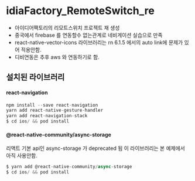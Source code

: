 # idiaFactory_RemoteSwitch_re
- 아이디어팩토리의 리모트스위치 프로젝트 재 생성
- 중국에서 firebase 를 연동할수 없는관계로 네비게이션 실습으로 만족
- react-native-vector-icons 라이브러리는 rn 6.1.5 에서의 auto link에 문제가 있어 적용안함.
- 디비연동은 추후 aws 와 연동하기로 함.

## 설치된 라이브러리

#### react-navigation
```js
npm install --save react-navigation
yarn add react-native-gesture-handler
yarn add react-navigation-stack
$ cd ios/ && pod install
```

#### @react-native-community/async-storage
리액트 기본 api인 async-storage 가 deprecated 됨
이 라이브러리는 본 예제에서 아직 사용안함.
```js
$ yarn add @react-native-community/async-storage
$ cd ios/ && pod install
```
